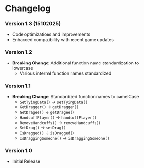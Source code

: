# Changelog

### Version 1.3 (15102025)

- Code optimizations and improvements
- Enhanced compatibility with recent game updates

### Version 1.2

- **Breaking Change**: Additional function name standardization to lowercase
  - Various internal function names standardized

### Version 1.1

- **Breaking Change**: Standardized function names to camelCase
  - `SetTyingData()` → `setTyingData()`
  - `GetDragger()` → `getDragger()`
  - `GetDragee()` → `getDragee()`
  - `HandcuffPlayer()` → `handcuffPlayer()`
  - `RemoveHandcuffs()` → `removeHandcuffs()`
  - `SetDrag()` → `setDrag()`
  - `IsDragged()` → `isDragged()`
  - `IsDraggingSomeone()` → `isDraggingSomeone()`

### Version 1.0

- Initial Release
